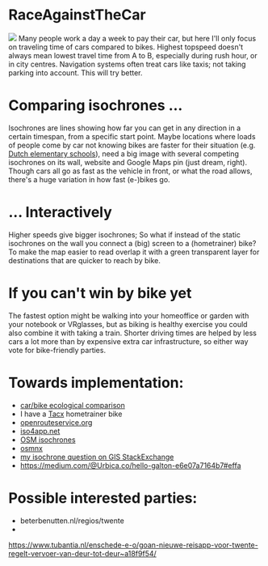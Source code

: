 # RaceAgainstTheCar
<img src="https://repository-images.githubusercontent.com/145345464/710bf900-7a04-11eb-8f2f-e5b9ec73c6b2">
Many people work a day a week to pay their car, but here I'll only focus on traveling time of cars compared to bikes.
Highest topspeed doesn't always mean lowest travel time from A to B, especially during rush hour, or in city centres.
Navigation systems often treat cars like taxis; not taking parking into account. This will try better.

Comparing isochrones ...
========================
Isochrones are lines showing how far you can get in any direction in a certain timespan, from a specific start point.
Maybe locations where loads of people come by car not knowing bikes are faster for their situation (e.g. [Dutch elementary schools](https://www.duo.nl/open_onderwijsdata/databestanden/po/adressen/adressen-po-3.jsp)), need a big image with several competing isochrones on its wall, website and Google Maps pin (just dream, right).
Though cars all go as fast as the vehicle in front, or what the road allows, there's a huge variation in how fast (e-)bikes go.

... Interactively
=================
Higher speeds give bigger isochrones; So what if instead of the static isochrones on the wall you connect a (big) screen to a (hometrainer) bike?
To make the map easier to read overlap it with a green transparent layer for destinations that are quicker to reach by bike.

If you can't win by bike yet
============================
The fastest option might be walking into your homeoffice or garden with your notebook or VRglasses, but as biking is healthy exercise you could also combine it with taking a train. Shorter driving times are helped by less cars a lot more than by expensive extra car infrastructure, so either way vote for bike-friendly parties.

Towards implementation:
=======================
- [car/bike ecological comparison](https://www.omnicalculator.com/ecology/car-vs-bike)
- I have a [Tacx](https://tacx.com/) hometrainer bike
- [openrouteservice.org](https://openrouteservice.org/)
- [iso4app.net](https://www.iso4app.net/net/)
- [OSM isochrones](https://wiki.openstreetmap.org/wiki/Isochrone)
- [osmnx](https://osmnx.readthedocs.io/en/stable/)
- [my isochrone question on GIS StackExchange](https://gis.stackexchange.com/questions/389494/how-to-osm-isochrone-center-transportmode-maxspeed-time-color-transparency)
- https://medium.com/@Urbica.co/hello-galton-e6e07a7164b7#effa

Possible interested parties:
============================
- beterbenutten.nl/regios/twente
- 
https://www.tubantia.nl/enschede-e-o/goan-nieuwe-reisapp-voor-twente-regelt-vervoer-van-deur-tot-deur~a18f9f54/
